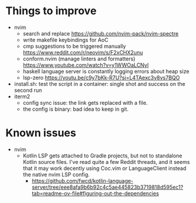 # Things to improve

- nvim
    - search and replace https://github.com/nvim-pack/nvim-spectre
    - write makefile keybindings for AoC
    - cmp suggestions to be triggered manually https://www.reddit.com/r/neovim/s/F2xCHX2unu
    - conform.nvim (manage linters and formatters) https://www.youtube.com/watch?v=y1WWOaLCNyI
    - haskell language server is constantly logging errors about heap size
    - lsp-zero https://youtu.be/c9y7bKk-R7U?si=L4TAexc3y8vs7BQO
- install.sh: test the script in a container: single shot and success on the second run
- iterm2
    - config sync issue: the link gets replaced with a file.
    - the config is binary: bad idea to keep in git.

# Known issues

- nvim
    - Kotlin LSP gets attached to Gradle projects, but not to standalone Kotlin source files. I've read quite a few Reddit threads, and it seems that it may work decently using Coc.vim or LanguageClient instead the native nvim LSP config.
        - https://github.com/fwcd/kotlin-language-server/tree/eee8afa9b6b92c4c5ae445823b3719818d595ec1?tab=readme-ov-file#figuring-out-the-dependencies


